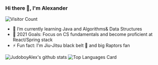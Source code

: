 ### Hi there 👋, I'm Alexander
![Visitor Count](https://komarev.com/ghpvc/?username=JudoboyAlex&color=ff69b4)

- 🌱 I’m currently learning Java and Algorithms& Data Structures
- 🥅 2021 Goals: Focus on CS fundamentals and become proficient at React/Spring stack
- ⚡ Fun fact: I'm Jiu-Jitsu black belt 🥋 and big Raptors fan

![JudoboyAlex's github stats](https://github-readme-stats.vercel.app/api?username=JudoboyAlex&show_icons=true&theme=cobalt&count_private=true)
![Top Languages Card](https://github-readme-stats.vercel.app/api/top-langs/?username=JudoboyAlex&layout=compact&theme=cobalt)

